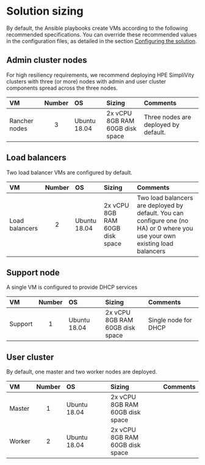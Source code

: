# Solution sizing

By default, the Ansible playbooks create VMs according to the following recommended specifications. You can override
these recommended values in the configuration files, as detailed in the section
[Configuring the solution](../config-core/group-vars).



## Admin cluster nodes
For high resiliency requirements, we recommend deploying HPE SimpliVity clusters with three (or more) nodes with
admin and user cluster components spread across the three nodes.

|VM|Number|OS|Sizing|Comments|
|:-------|:---:|:---|:----------|:----------|
|Rancher nodes|3|Ubuntu 18.04|2x&nbsp;vCPU<br>8GB RAM<br>60GB disk space|Three nodes are deployed by default.|


## Load balancers

Two load balancer VMs are configured by default.

|VM|Number|OS|Sizing|Comments|
|:-------|:---:|:---|:----------|:----------|
|Load balancers|2|Ubuntu 18.04|2x&nbsp;vCPU<br>8GB RAM<br>60GB disk space|Two load balancers are deployed by default. You can configure one (no HA) or 0 where you use your own existing load balancers|

## Support node

A single VM is configured to provide DHCP services

|VM|Number|OS|Sizing|Comments|
|:-------|:---:|:---|:----------|:----------|
|Support|1|Ubuntu 18.04|2x&nbsp;vCPU<br>8GB RAM<br>60GB disk space|Single node for DHCP|


## User cluster

By default, one master and two worker nodes are deployed.

|VM|Number|OS|Sizing|Comments|
|:-------|:---:|:---|:----------|:----------|
|Master|1|Ubuntu 18.04|2x&nbsp;vCPU<br>8GB RAM<br>60GB disk space||
|Worker|2|Ubuntu 18.04|2x&nbsp;vCPU<br>8GB RAM<br>60GB disk space||

 